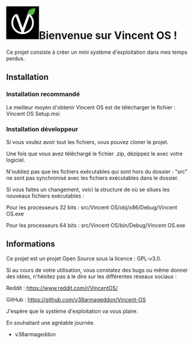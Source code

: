 # ![Logo Vincent OS](Assets/logo.png)Bienvenue sur Vincent OS !
Ce projet consiste à créer un mini système d'exploitation dans mes temps perdus.

## Installation

### Installation recommandé
<!-- Décommentez dès que possession du compte Microsoft Dev
Le meilleur moyen d'obtenir Vincent OS est de télécharger depuis le Microsof Store.

-->
Le meilleur moyen d'obtenir Vincent OS est de télécharger le fichier : Vincent OS Setup.msi

<!-- Décommentez dès que possession du compte Microsoft Dev
### Installation alternatif
Si vous ne souhaitez pas passer par le Microsoft Store, vous pouvez téléchargez le fichier : Vincent OS Setup.msi

### Installation Standalone
Vous pouvez aussi téléchargez le fichier .zip et lancer l'exécutable : Vincent OS.exe
-->
### Installation développeur
Si vous voulez avoir tout les fichiers, vous pouvez cloner le projet.

Une fois que vous avez téléchargé le fichier .zip, dézippez le avec votre logiciel. 

N'oubliez pas que les fichiers exécutables qui sont hors du dossier : "src" ne sont pas synchronisé avec les fichiers exécutables dans le dossier.

Si vous faites un changement, voici la structure de où se situes les nouveaux fichiers exécutables :

Pour les processeurs 32 bits : src/Vincent OS/obj/x86/Debug/Vincent OS.exe

Pour les processeurs 64 bits : src/Vincent OS/bin/Debug/Vincent OS.exe

## Informations

Ce projet est un projet Open Source sous la licence : GPL-v3.0.

Si au cours de votre utilisation, vous constatez des bugs ou même donner des idées, n'hésitez pas à le dire sur les différentes réseaux sociaux :

Reddit : https://www.reddit.com/r/VincentOS/

GitHub : https://github.com/v38armageddon/Vincent-OS

J'espère que le système d'exploitation va vous plaire.

En souhaitant une agréable journée.

- v38armageddon

